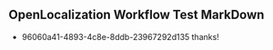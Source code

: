 ## OpenLocalization Workflow Test MarkDown

* 96060a41-4893-4c8e-8ddb-23967292d135 
thanks!



<!--HONumber=Jan16_HO4-->
